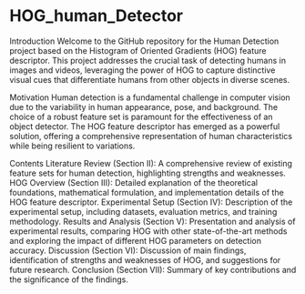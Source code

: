 # HOG_human_Detector

Introduction
Welcome to the GitHub repository for the Human Detection project based on the Histogram of Oriented Gradients (HOG) feature descriptor. This project addresses the crucial task of detecting humans in images and videos, leveraging the power of HOG to capture distinctive visual cues that differentiate humans from other objects in diverse scenes.

Motivation
Human detection is a fundamental challenge in computer vision due to the variability in human appearance, pose, and background. The choice of a robust feature set is paramount for the effectiveness of an object detector. The HOG feature descriptor has emerged as a powerful solution, offering a comprehensive representation of human characteristics while being resilient to variations.

Contents
Literature Review (Section II): A comprehensive review of existing feature sets for human detection, highlighting strengths and weaknesses.
HOG Overview (Section III): Detailed explanation of the theoretical foundations, mathematical formulation, and implementation details of the HOG feature descriptor.
Experimental Setup (Section IV): Description of the experimental setup, including datasets, evaluation metrics, and training methodology.
Results and Analysis (Section V): Presentation and analysis of experimental results, comparing HOG with other state-of-the-art methods and exploring the impact of different HOG parameters on detection accuracy.
Discussion (Section VI): Discussion of main findings, identification of strengths and weaknesses of HOG, and suggestions for future research.
Conclusion (Section VII): Summary of key contributions and the significance of the findings.
